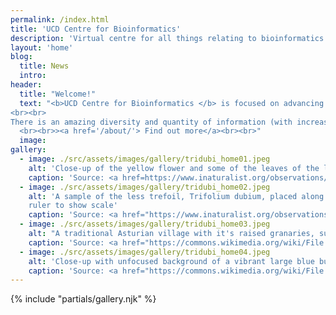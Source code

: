 ```yaml
---
permalink: /index.html
title: 'UCD Centre for Bioinformatics'
description: 'Virtual centre for all things relating to bioinformatics and computational biology in UCD'
layout: 'home'
blog:
  title: News
  intro:
header:
  title: "Welcome!"
  text: "<b>UCD Centre for Bioinformatics </b> is focused on advancing the quality of bioinformatics science.  It supports academic researchers working in the areas of bioinformatics, genomics and molecular evolution.  It encourages interdisciplinary collaborations inside and outside UCD through PhD programmes, teaching and software provision.  Key areas include sequence alignment, molecular evolution, short peptides, protein structure prediction, cancer, pathogens.
<br><br>
There is an amazing diversity and quantity of information (with increasingly complex linkages) emerging in the biological and medical sciences. Bioinformatics is the use of computational approaches to make sense of biology, especially to analyse molecular sequences of DNA, RNA and protein. The UCD Centre for Bioinformatics aims to connect and consolidate resources and know-how on campus in one location!
  <br><br>><a href='/about/'> Find out more</a><br><br>"
  image:
gallery:
  - image: ./src/assets/images/gallery/tridubi_home01.jpeg
    alt: 'Close-up of the yellow flower and some of the leaves of the lesser trefoil, Trifolium dubium'
    caption: 'Source: <a href=https://www.inaturalist.org/observations/43421323>iNaturalist</a> | © Yoshimasa Uchiyama, <a href="https://creativecommons.org/licenses/by-nc/4.0/">CC BY-NC 4.0</a>'
  - image: ./src/assets/images/gallery/tridubi_home02.jpeg
    alt: 'A sample of the less trefoil, Trifolium dubium, placed along a
    ruler to show scale'
    caption: 'Source: <a href="https://www.inaturalist.org/observations/95464942">iNaturalist</a> | © Gennadiy Okatov, <a href="https://creativecommons.org/licenses/by-nc/4.0/">CC BY-NC 4.0</a>'
  - image: ./src/assets/images/gallery/tridubi_home03.jpeg
    alt: "A traditional Asturian village with it's raised granaries, surrounded by lush green hills and mountains"
    caption: 'Source: <a href="https://commons.wikimedia.org/wiki/File:Trifolium_dubium_sl6.jpg">Wikimedia</a> | © Stefan Lefnaer, <a href="https://creativecommons.org/licenses/by-sa/4.0/deed.en">CC BY-SA 4.0</a>'
  - image: ./src/assets/images/gallery/tridubi_home04.jpeg
    alt: 'Close-up with unfocused background of a vibrant large blue butterfly gracefully perched on a delicate flower amidst lush green grass'
    caption: 'Source: <a href="https://commons.wikimedia.org/wiki/File:Lesser_Trefoil_%2849189119337%29.jpg">Wikimedia</a> | © Lawn Weeds, <a href="https://creativecommons.org/licenses/by/2.0/deed.en">CC BY 2.0</a>'
---
```


{% include "partials/gallery.njk" %}

